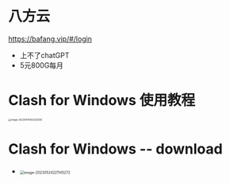# 八方云

https://bafang.vip/#/login

* 上不了chatGPT
* 5元800G每月



# Clash for Windows 使用教程

<img src="https://cvp.oss-cn-shanghai.aliyuncs.com/picgo/202304100933346.png" alt="image-20230410093325206" style="zoom:33%;" />





# Clash for Windows -- download

* <img src="https://cvp.oss-cn-shanghai.aliyuncs.com/picgo/202305242211399.png" alt="image-20230524221145272" style="zoom:50%;" />
